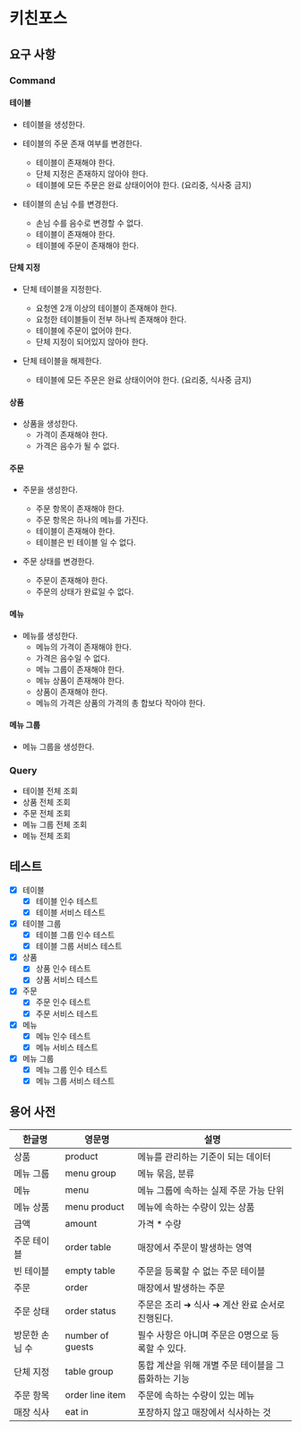 # 키친포스

## 요구 사항
### Command

#### 테이블
- 테이블을 생성한다.

- 테이블의 주문 존재 여부를 변경한다.
    - 테이블이 존재해야 한다.
    - 단체 지정은 존재하지 않아야 한다.
    - 테이블에 모든 주문은 완료 상태이어야 한다. (요리중, 식사중 금지)
    
- 테이블의 손님 수를 변경한다.
    - 손님 수를 음수로 변경할 수 없다.
    - 테이블이 존재해야 한다.
    - 테이블에 주문이 존재해야 한다.
    
#### 단체 지정
- 단체 테이블을 지정한다.
    - 요청엔 2개 이상의 테이블이 존재해야 한다.
    - 요청한 테이블들이 전부 하나씩 존재해야 한다.
    - 테이블에 주문이 없어야 한다.
    - 단체 지정이 되어있지 않아야 한다.

- 단체 테이블을 해제한다.
    - 테이블에 모든 주문은 완료 상태이어야 한다. (요리중, 식사중 금지)
    
#### 상품
- 상품을 생성한다. 
    - 가격이 존재해야 한다.
    - 가격은 음수가 될 수 없다.
    
#### 주문
- 주문을 생성한다. 
    - 주문 항목이 존재해야 한다.
    - 주문 항목은 하나의 메뉴를 가진다.
    - 테이블이 존재해야 한다.
    - 테이블은 빈 테이블 일 수 없다.

- 주문 상태를 변경한다. 
    - 주문이 존재해야 한다.
    - 주문의 상태가 완료일 수 없다.
    
#### 메뉴
- 메뉴를 생성한다. 
    - 메뉴의 가격이 존재해야 한다.
    - 가격은 음수일 수 없다.
    - 메뉴 그룹이 존재해야 한다.
    - 메뉴 상품이 존재해야 한다.
    - 상품이 존재해야 한다.
    - 메뉴의 가격은 상품의 가격의 총 합보다 작아야 한다.

#### 메뉴 그룹
- 메뉴 그룹을 생성한다.

### Query
- 테이블 전체 조회
- 상품 전체 조회
- 주문 전체 조회
- 메뉴 그룹 전체 조회
- 메뉴 전체 조회
    
## 테스트
- [x] 테이블
    - [x] 테이블 인수 테스트
    - [x] 테이블 서비스 테스트
- [x] 테이블 그룹
    - [x] 테이블 그룹 인수 테스트
    - [x] 테이블 그룹 서비스 테스트
- [x] 상품
    - [x] 상품 인수 테스트
    - [x] 상품 서비스 테스트
- [x] 주문
    - [x] 주문 인수 테스트
    - [x] 주문 서비스 테스트
- [x] 메뉴
    - [x] 메뉴 인수 테스트
    - [x] 메뉴 서비스 테스트
- [x] 메뉴 그룹
    - [x] 메뉴 그룹 인수 테스트
    - [x] 메뉴 그룹 서비스 테스트

## 용어 사전

| 한글명 | 영문명 | 설명 |
| --- | --- | --- |
| 상품 | product | 메뉴를 관리하는 기준이 되는 데이터 |
| 메뉴 그룹 | menu group | 메뉴 묶음, 분류 |
| 메뉴 | menu | 메뉴 그룹에 속하는 실제 주문 가능 단위 |
| 메뉴 상품 | menu product | 메뉴에 속하는 수량이 있는 상품 |
| 금액 | amount | 가격 * 수량 |
| 주문 테이블 | order table | 매장에서 주문이 발생하는 영역 |
| 빈 테이블 | empty table | 주문을 등록할 수 없는 주문 테이블 |
| 주문 | order | 매장에서 발생하는 주문 |
| 주문 상태 | order status | 주문은 조리 ➜ 식사 ➜ 계산 완료 순서로 진행된다. |
| 방문한 손님 수 | number of guests | 필수 사항은 아니며 주문은 0명으로 등록할 수 있다. |
| 단체 지정 | table group | 통합 계산을 위해 개별 주문 테이블을 그룹화하는 기능 |
| 주문 항목 | order line item | 주문에 속하는 수량이 있는 메뉴 |
| 매장 식사 | eat in | 포장하지 않고 매장에서 식사하는 것 |
